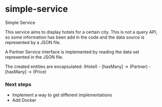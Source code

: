 # simple-service
Simple Service

This service aims to display hotels for a certain city. This is not a query API, so some information has been add in the code and the data source is represented by a JSON file.

A Partner Service interface is implemented by reading the data set represented in the JSON file.

The created entities are encapsulated:
(Hotel) - [hasMany] -> (Partner) - [hasMany] -> (Price)

### Next steps
- Implement a way to get different implementations
- Add Docker